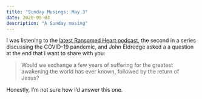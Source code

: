 ```yaml
---
title: "Sunday Musings: May 3"
date: 2020-05-03
description: "A Sunday musing"
---
```


I was listening to the [latest Ransomed Heart podcast](https://www.ransomedheart.com/rhplay/podcast/needed-shaking), the second in a series discussing the COVID-19 pandemic, and John Eldredge asked a a question at the end that I want to share with you:

> Would we exchange a few years of suffering for the greatest awakening the world has ever known, followed by the return of Jesus?

Honestly, I’m not sure how I’d answer this one.